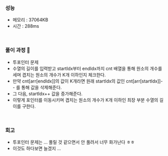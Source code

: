 ### 성능
- 메모리 : 37064KB
- 시간 : 288ms

<br/>


### 풀이 과정 👀 
- 투포인터 문제
- 수열의 길이를 입력받고 startIdx부터 endIdx까지 cnt 배열을 통해 원소의 개수를 세며 겹치는 원소의 개수가 K개 이하인지 체크한다.
- 만약 cnt[arr[endIdx]]의 값이 K개라면 원래 startIdx의 값인 cnt[arr[startIdx]]-- 를 통해 값을 삭제해준다.
- 그 다음, startIdx++ 값을 증가해준다.
- 이렇게 포인터를 이동시키며 겹치는 원소의 개수가 K개 이하인 최장 부분 수열의 길이를 구한다.

<br/>

### 회고
- 투포인터 문제는 ... 풀릴 것 같으면서 안 풀려서 너무 화가난다 ㅎㅎ
- 이것도 하다보면 늘겠지 ... 
